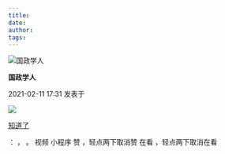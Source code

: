 ```yaml
---
title: 
date: 
author: 
tags: 
---
```



![国政学人](/images/1212/1.png)

**国政学人**

2021-02-11 17:31 发表于

![](/images/1212/2.png)

[知道了](javascript:;)

： ， 。 视频 小程序 赞 ，轻点两下取消赞 在看 ，轻点两下取消在看

